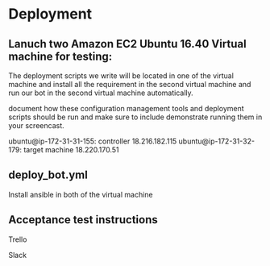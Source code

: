 # Deployment

## Lanuch two Amazon EC2 Ubuntu 16.40 Virtual machine for testing:
The deployment scripts we write will be located in one of the virtual machine and install all the requirement in the second virtual machine and run our bot in the second virtual machine automatically.


document how these configuration management tools and deployment scripts should be run and make sure to include demonstrate running them in your screencast.

ubuntu@ip-172-31-31-155: controller 18.216.182.115
ubuntu@ip-172-31-32-179: target machine 18.220.170.51

## deploy_bot.yml

Install ansible in both of the virtual machine


## Acceptance test instructions

Trello

Slack
